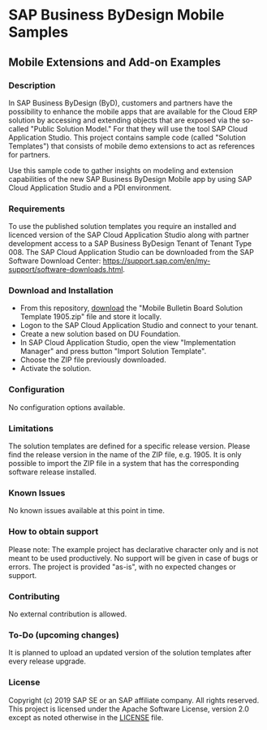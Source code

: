 # SAP Business ByDesign Mobile Samples

## Mobile Extensions and Add-on Examples

### Description

In SAP Business ByDesign (ByD), customers and partners have the possibility to enhance the mobile apps that are available for the Cloud ERP solution by accessing and extending objects that are exposed via the so-called "Public Solution Model." For that they will use the tool SAP Cloud Application Studio. 
This project contains sample code (called "Solution Templates") that consists of mobile demo extensions to act as references for partners.

Use this sample code to gather insights on modeling and extension capabilities of the new SAP Business ByDesign Mobile app by using SAP Cloud Application Studio and a PDI environment.

### Requirements

To use the published solution templates you require an installed and licenced version of the SAP Cloud Application Studio along with partner development access to a SAP Business ByDesign Tenant of Tenant Type 008. The SAP Cloud Application Studio can be downloaded from the SAP Software Download Center: https://support.sap.com/en/my-support/software-downloads.html.

### Download and Installation

- From this repository, [download](/releases) the "Mobile Bulletin Board Solution Template 1905.zip" file and store it locally. 
- Logon to the SAP Cloud Application Studio and connect to your tenant. 
- Create a new solution based on DU Foundation. 
- In SAP Cloud Application Studio, open the view "Implementation Manager" and press button "Import Solution Template".
- Choose the ZIP file previously downloaded.
- Activate the solution.

### Configuration
No configuration options available.

### Limitations
The solution templates are defined for a specific release version. Please find the release version in the name of the ZIP file, e.g. 1905. It is only possible to import the ZIP file in a system that has the corresponding software release installed.

### Known Issues
No known issues available at this point in time.

### How to obtain support
Please note: The example project has declarative character only and is not meant to be used productively. No support will be given in case of bugs or errors. 
The project is provided "as-is", with no expected changes or support.

### Contributing
No external contribution is allowed.

### To-Do (upcoming changes)
It is planned to upload an updated version of the solution templates after every release upgrade.

### License
Copyright (c) 2019 SAP SE or an SAP affiliate company. All rights reserved. This project is licensed under the Apache Software License, version 2.0 except as noted otherwise in the [LICENSE](LICENSES/Apache-2.0.txt) file.
